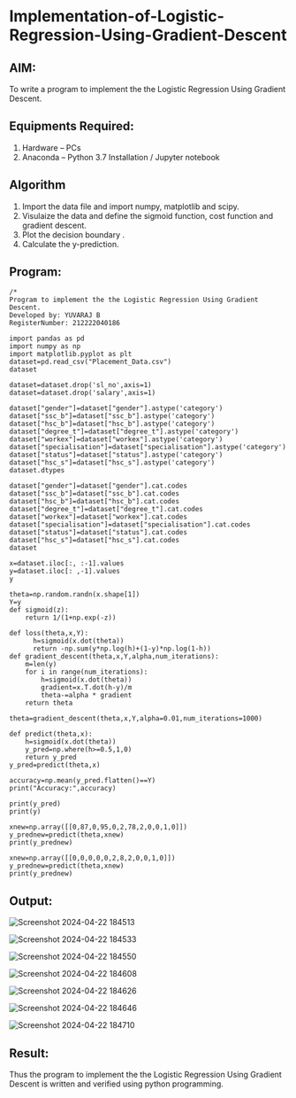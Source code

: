 # Implementation-of-Logistic-Regression-Using-Gradient-Descent

## AIM:
To write a program to implement the the Logistic Regression Using Gradient Descent.

## Equipments Required:
1. Hardware – PCs
2. Anaconda – Python 3.7 Installation / Jupyter notebook

## Algorithm
1. Import the data file and import numpy, matplotlib and scipy.
2. Visulaize the data and define the sigmoid function, cost function and gradient descent.
3. Plot the decision boundary .
4. Calculate the y-prediction.

## Program:
```
/*
Program to implement the the Logistic Regression Using Gradient Descent.
Developed by: YUVARAJ B
RegisterNumber: 212222040186

import pandas as pd
import numpy as np
import matplotlib.pyplot as plt
dataset=pd.read_csv("Placement_Data.csv")
dataset

dataset=dataset.drop('sl_no',axis=1)
dataset=dataset.drop('salary',axis=1)

dataset["gender"]=dataset["gender"].astype('category')
dataset["ssc_b"]=dataset["ssc_b"].astype('category')
dataset["hsc_b"]=dataset["hsc_b"].astype('category')
dataset["degree_t"]=dataset["degree_t"].astype('category')
dataset["workex"]=dataset["workex"].astype('category')
dataset["specialisation"]=dataset["specialisation"].astype('category')
dataset["status"]=dataset["status"].astype('category')
dataset["hsc_s"]=dataset["hsc_s"].astype('category')
dataset.dtypes

dataset["gender"]=dataset["gender"].cat.codes
dataset["ssc_b"]=dataset["ssc_b"].cat.codes
dataset["hsc_b"]=dataset["hsc_b"].cat.codes
dataset["degree_t"]=dataset["degree_t"].cat.codes
dataset["workex"]=dataset["workex"].cat.codes
dataset["specialisation"]=dataset["specialisation"].cat.codes
dataset["status"]=dataset["status"].cat.codes
dataset["hsc_s"]=dataset["hsc_s"].cat.codes
dataset

x=dataset.iloc[:, :-1].values
y=dataset.iloc[: ,-1].values
y

theta=np.random.randn(x.shape[1])
Y=y
def sigmoid(z):
    return 1/(1+np.exp(-z))

def loss(theta,x,Y):
      h=sigmoid(x.dot(theta))
      return -np.sum(y*np.log(h)+(1-y)*np.log(1-h))
def gradient_descent(theta,x,Y,alpha,num_iterations):
    m=len(y)
    for i in range(num_iterations):
        h=sigmoid(x.dot(theta))
        gradient=x.T.dot(h-y)/m
        theta-=alpha * gradient
    return theta

theta=gradient_descent(theta,x,Y,alpha=0.01,num_iterations=1000)

def predict(theta,x):
    h=sigmoid(x.dot(theta))
    y_pred=np.where(h>=0.5,1,0)
    return y_pred
y_pred=predict(theta,x)

accuracy=np.mean(y_pred.flatten()==Y)
print("Accuracy:",accuracy)

print(y_pred)
print(y)

xnew=np.array([[0,87,0,95,0,2,78,2,0,0,1,0]])
y_prednew=predict(theta,xnew)
print(y_prednew)

xnew=np.array([[0,0,0,0,0,2,8,2,0,0,1,0]])
y_prednew=predict(theta,xnew)
print(y_prednew)

```
## Output:
![Screenshot 2024-04-22 184513](https://github.com/yashwanthrajadurai/-Implementation-of-Logistic-Regression-Using-Gradient-Descent/assets/128462316/424b7114-6771-47c9-b1a5-4bbb190d290c)

![Screenshot 2024-04-22 184533](https://github.com/yashwanthrajadurai/-Implementation-of-Logistic-Regression-Using-Gradient-Descent/assets/128462316/c9209dec-3349-4630-9aa3-4407978cbe64)

![Screenshot 2024-04-22 184550](https://github.com/yashwanthrajadurai/-Implementation-of-Logistic-Regression-Using-Gradient-Descent/assets/128462316/53be9363-1ee2-4215-9c7b-bee2d858ec9b)

![Screenshot 2024-04-22 184608](https://github.com/yashwanthrajadurai/-Implementation-of-Logistic-Regression-Using-Gradient-Descent/assets/128462316/25c7e333-498e-4424-8863-67d018b5cf4b)

![Screenshot 2024-04-22 184626](https://github.com/yashwanthrajadurai/-Implementation-of-Logistic-Regression-Using-Gradient-Descent/assets/128462316/0a2a07a9-02e9-485e-a1ef-60a379ca989b)

![Screenshot 2024-04-22 184646](https://github.com/yashwanthrajadurai/-Implementation-of-Logistic-Regression-Using-Gradient-Descent/assets/128462316/781563d7-4f95-4a28-b036-6e92a66986c9)

![Screenshot 2024-04-22 184710](https://github.com/yashwanthrajadurai/-Implementation-of-Logistic-Regression-Using-Gradient-Descent/assets/128462316/12a2fb91-86c1-49ae-a24f-ba293dd0806c)


## Result:
Thus the program to implement the the Logistic Regression Using Gradient Descent is written and verified using python programming.
